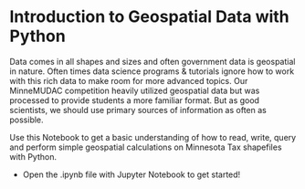 # Introduction to Geospatial Data with Python

Data comes in all shapes and sizes and often government data is geospatial in nature. Often times data science programs & tutorials ignore how to work with this rich data to make room for more advanced topics. Our MinneMUDAC competition heavily utilized geospatial data but was processed to provide students a more familiar format. But as good scientists, we should use primary sources of information as often as possible.

Use this Notebook to get a basic understanding of how to read, write, query and perform simple geospatial calculations on Minnesota Tax shapefiles with Python.

* Open the .ipynb file with Jupyter Notebook to get started!
